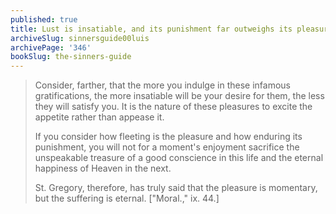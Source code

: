 ```yaml
---
published: true
title: Lust is insatiable, and its punishment far outweighs its pleasure
archiveSlug: sinnersguide00luis
archivePage: '346'
bookSlug: the-sinners-guide
---
```


> Consider, farther, that the more you indulge in these infamous gratifications, the more insatiable will be your desire for them, the less they will satisfy you. It is the nature of these pleasures to excite the appetite rather than appease it.
>
> If you consider how fleeting is the pleasure and how enduring its punishment, you will not for a moment's enjoyment sacrifice the unspeakable treasure of a good conscience in this life and the eternal happiness of Heaven in the next.
>
> St. Gregory, therefore, has truly said that the pleasure is momentary, but the suffering is eternal. ["Moral.," ix. 44.]
